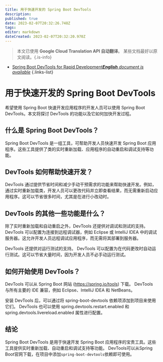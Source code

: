 ```yaml
---
title: 用于快速开发的 Spring Boot DevTools
description: 
published: true
date: 2023-02-07T20:32:26.748Z
tags: 
editor: markdown
dateCreated: 2023-02-07T20:32:20.970Z
---
```


> 本文已使用 **Google Cloud Translation API 自动翻译**。
某些文档最好以原文阅读。{.is-info}



- [Spring Boot DevTools for Rapid Development***English** document is available*](/en/Knowledge-base/Spring-Boot/spring-boot-devtools-for-rapid-development)
{.links-list}


# 用于快速开发的 Spring Boot DevTools

希望使用 Spring Boot 快速开发应用程序的开发人员可以使用 Spring Boot DevTools。本文将探讨 DevTools 的功能以及它如何加快开发过程。

## 什么是 Spring Boot DevTools？

Spring Boot DevTools 是一组工具，可帮助开发人员快速开发 Spring Boot 应用程序。这些工具提供了类的实时重新加载、应用程序的自动重启和调试支持等功能。

## DevTools 如何帮助快速开发？

DevTools 通过提供节省时间和减少手动干预需求的功能来帮助快速开发。例如，通过实时重新加载类，开发人员可以更改代码并立即查看结果，而无需重新启动应用程序。这可以节省很多时间，尤其是在进行小改动时。

## DevTools 的其他一些功能是什么？

除了实时重新加载和自动重启之外，DevTools 还提供对调试和测试的支持。 DevTools 可以配置为连接到远程调试器，例如 Eclipse 或 IntelliJ IDEA 中的调试服务器。这允许开发人员远程调试应用程序，而无需将其部署到服务器。

DevTools 还提供对运行测试的支持。 DevTools 可以配置为在代码更改时自动运行测试。这可以节省大量时间，因为开发人员不必手动运行测试。

## 如何开始使用 DevTools？

DevTools 可以从 Spring Boot 网站 (https://spring.io/tools) 下载。 DevTools 与所有主要的 IDE 兼容，例如 Eclipse、IntelliJ IDEA 和 NetBeans。

安装 DevTools 后，可以通过将 spring-boot-devtools 依赖项添加到项目来使用它们。 DevTools 也可以使用 spring.devtools.restart.enabled 和 spring.devtools.livereload.enabled 属性进行配置。

## 结论

Spring Boot DevTools 是用于快速开发 Spring Boot 应用程序的宝贵工具。这些工具提供实时重新加载、自动重启和调试支持等功能。 DevTools可以从Spring Boot官网下载，在项目中添加`spring-boot-devtools`依赖即可使用。